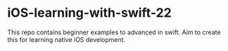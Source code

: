 # iOS-learning-with-swift-22
This repo contains beginner examples to advanced in swift. Aim to create this for learning native iOS development. 
